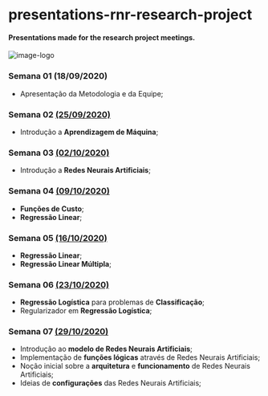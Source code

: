 # presentations-rnr-research-project
#### Presentations made for the research project meetings.
 
![image-logo](https://user-images.githubusercontent.com/58775072/96810328-ec73f300-13f1-11eb-802d-96df74d12560.jpg)

### Semana 01 (18/09/2020)

- Apresentação da Metodologia e da Equipe;

### Semana 02 [(25/09/2020)](https://github.com/Alyssonmach/presentations-rnr-research-project/tree/master/Semana%2002%20-%2025-09-2020)

- Introdução a **Aprendizagem de Máquina**;

### Semana 03 [(02/10/2020)](https://github.com/Alyssonmach/presentations-rnr-research-project/tree/master/Semana%2003%20-%2002-10-2020)

- Introdução a **Redes Neurais Artificiais**;

### Semana 04 [(09/10/2020)](https://github.com/Alyssonmach/presentations-rnr-research-project/tree/master/Semana%2004%20-%2009-10-2020)

- **Funções de Custo**;
- **Regressão Linear**;

### Semana 05 [(16/10/2020)](https://github.com/Alyssonmach/presentations-cnn-research-project/tree/master/Semana%2005%20-%2016-10-2020)

- **Regressão Linear**;
- **Regressão Linear Múltipla**;

### Semana 06 [(23/10/2020)](https://github.com/Alyssonmach/presentations-cnn-research-project/tree/master/Semana%2006%20-%2023-10-2020)

- **Regressão Logística** para problemas de **Classificação**;
- Regularizador em **Regressão Logística**;

### Semana 07 [(29/10/2020)](https://github.com/Alyssonmach/presentations-cnn-research-project/tree/master/Semana%2007%20-%2030-10-2020)

- Introdução ao **modelo de Redes Neurais Artificiais**;
- Implementação de **funções lógicas** através de Redes Neurais Artificiais;
- Noção inicial sobre a **arquitetura** e **funcionamento** de Redes Neurais Artificiais;
- Ideias de **configurações** das Redes Neurais Artificiais;